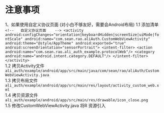 # 注意事项
1、如果使用自定义协议页面 (对小白不够友好，需要会Android布局) 
    1.1 添加清单
    ```<!--   自定义协议页面    -->
    <activity
        android:configChanges="orientation|keyboardHidden|screenSize|uiMode|fontScale"
        android:name="com.sean.rao.aliAuth.CustomWebViewActivity"
        android:theme="@style/AppTheme"
        android:exported="true"
        android:screenOrientation="sensorPortrait">
       <intent-filter>
           <action android:name="com.sean.rao.ali_auth_example.protocolWeb"/>
           <category android:name="android.intent.category.DEFAULT"/>
       </intent-filter>
    </activity>```   
    1.2 拷贝Activity文件    
    ```ali_auth/example/android/app/src/main/java/com/sean/rao/aliAuth/CustomWebViewActivity.java```   
    1.3 拷贝布局文件  
    ```ali_auth/example/android/app/src/main/res/layout/activity_custom_web.xml```    
    1.4 拷贝资源文件    
    ```ali_auth/example/android/app/src/main/res/drawable/icon_close.png```   
    1.5 修改CustomWebViewActivity.java 将R 资源引入